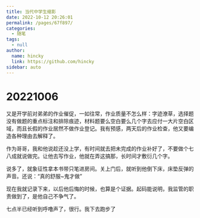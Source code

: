 ```yaml
---
title: 当代中学生缩影
date: 2022-10-12 20:26:01
permalink: /pages/67f897/
categories: 
  - 随笔
tags: 
  - null
author: 
  name: hincky
  link: https://github.com/hincky
sidebar: auto
---
```

# 20221006

又是开学前对弟弟的作业催促，一如往常，作业质量不怎么样：字迹潦草，选择题没有做题的重点标注和排除痕迹，材料题要么空白要么几个字去应付一大片空白区域，而且长假的作业居然不做作业登记。我有预感，两天后的作业检查，他又要编造各种理由去解释了。

作为哥哥，我和他说趁还没上学，有时间就去把未完成的作业补好了，不要做个七八成就说做完。让他去写作业，他就在弄这搞那，长时间才敷衍几个字。

说多了，就象征性拿本书带只笔进房间。关上门后，就听到他倒下床，床垫反弹的声音。还说：“真的舒服~鬼才做”

现在我就记录下来，以后他后悔的时候，也算是个证据。起码能说明，我监管的职责做到了，是他自己不争气了。

七点半已经听到呼噜声了，很行。我下去跑步了